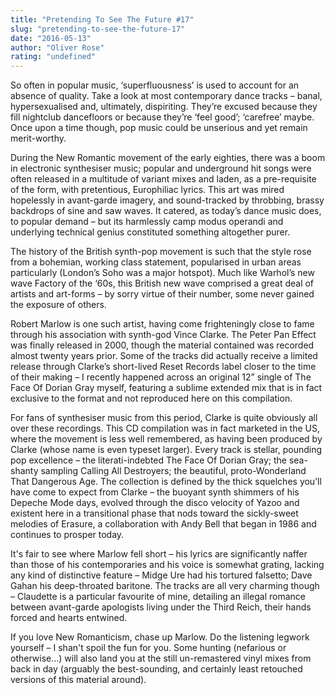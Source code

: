 ```yaml
---
title: "Pretending To See The Future #17"
slug: "pretending-to-see-the-future-17"
date: "2016-05-13"
author: "Oliver Rose"
rating: "undefined"
---
```


So often in popular music, ‘superfluousness’ is used to account for an absence of quality. Take a look at most contemporary dance tracks – banal, hypersexualised and, ultimately, dispiriting. They’re excused because they fill nightclub dancefloors or because they’re ‘feel good’; ‘carefree’ maybe. Once upon a time though, pop music could be unserious and yet remain merit-worthy.

During the New Romantic movement of the early eighties, there was a boom in electronic synthesiser music; popular and underground hit songs were often released in a multitude of variant mixes and laden, as a pre-requisite of the form, with pretentious, Europhiliac lyrics. This art was mired hopelessly in avant-garde imagery, and sound-tracked by throbbing, brassy backdrops of sine and saw waves. It catered, as today’s dance music does, to popular demand – but its harmlessly camp modus operandi and underlying technical genius constituted something altogether purer.

The history of the British synth-pop movement is such that the style rose from a bohemian, working class statement, popularised in urban areas particularly (London’s Soho was a major hotspot). Much like Warhol’s new wave Factory of the ‘60s, this British new wave comprised a great deal of artists and art-forms – by sorry virtue of their number, some never gained the exposure of others.

Robert Marlow is one such artist, having come frighteningly close to fame through his association with synth-god Vince Clarke. The Peter Pan Effect was finally released in 2000, though the material contained was recorded almost twenty years prior. Some of the tracks did actually receive a limited release through Clarke’s short-lived Reset Records label closer to the time of their making – I recently happened across an original 12” single of The Face Of Dorian Gray myself, featuring a sublime extended mix that is in fact exclusive to the format and not reproduced here on this compilation.

For fans of synthesiser music from this period, Clarke is quite obviously all over these recordings. This CD compilation was in fact marketed in the US, where the movement is less well remembered, as having been produced by Clarke (whose name is even typeset larger). Every track is stellar, pounding pop excellence – the literati-indebted The Face Of Dorian Gray; the sea-shanty sampling Calling All Destroyers; the beautiful, proto-Wonderland That Dangerous Age. The collection is defined by the thick squelches you’ll have come to expect from Clarke – the buoyant synth shimmers of his Depeche Mode days, evolved through the disco velocity of Yazoo and existent here in a transitional phase that nods toward the sickly-sweet melodies of Erasure, a collaboration with Andy Bell that began in 1986 and continues to prosper today.

It's fair to see where Marlow fell short – his lyrics are significantly naffer than those of his contemporaries and his voice is somewhat grating, lacking any kind of distinctive feature – Midge Ure had his tortured falsetto; Dave Gahan his deep-throated baritone. The tracks are all very charming though – Claudette is a particular favourite of mine, detailing an illegal romance between avant-garde apologists living under the Third Reich, their hands forced and hearts entwined.

If you love New Romanticism, chase up Marlow. Do the listening legwork yourself – I shan't spoil the fun for you. Some hunting (nefarious or otherwise…) will also land you at the still un-remastered vinyl mixes from back in day (arguably the best-sounding, and certainly least retouched versions of this material around).
